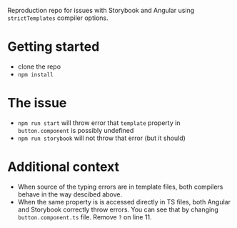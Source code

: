 Reproduction repo for issues with Storybook and Angular using `strictTemplates` compiler options.

# Getting started
* clone the repo
* `npm install`

# The issue
* `npm run start` will throw error that `template` property in `button.component` is possibly undefined
* `npm run storybook` will not throw that error (but it should)

# Additional context
* When source of the typing errors are in template files, both compilers behave in the way descibed above. 
* When the same property is is accessed directly in TS files, both Angular and Storybook correctly throw errors. You can see that by changing `button.component.ts` file. Remove `?` on line 11.
